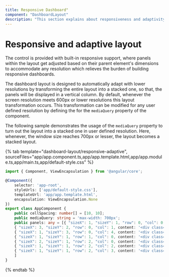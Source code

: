 ```yaml
---
title: Responsive Dashboard"
component: "DashboardLayout"
description: "This section explains about responsiveness and adaptivity of Essential JS 2 DashboardLayout component"
---
```


# Responsive and adaptive layout

The control is provided with built-in responsive support, where panels within the layout get adjusted based on their parent element's dimensions to accommodate any resolution which relieves the burden of building responsive dashboards.

The dashboard layout is designed to automatically adapt with lower resolutions by transforming the entire layout into a stacked one, so that, the panels will be displayed in a vertical column. By default, whenever the screen resolution meets 600px or lower resolutions this layout transformation occurs. This transformation can be modified for any user defined resolution by defining the for the `mediaQuery` property of the component.

The following sample demonstrates the usage of the `mediaQuery` property to turn out the layout into a stacked one in user defined resolution. Here, whenever, the window size reaches 700px or lesser, the layout becomes a stacked layout.

{% tab template="dashboard-layout/responsive-adaptive", sourceFiles="app/app.component.ts,app/app.template.html,app/app.module.ts,app/main.ts,app/default-style.css" %}

```typescript
import { Component, ViewEncapsulation } from '@angular/core';

@Component({
    selector: 'app-root',
    styleUrls: ['app/default-style.css'],
    templateUrl: 'app/app.template.html',
    encapsulation: ViewEncapsulation.None
})
export class AppComponent {
    public cellSpacing: number[] = [10, 10];
    public mediaQuery: string = 'max-width: 700px';
    public panels: any = [{ "sizeX": 1, "sizeY": 1, "row": 0, "col": 0, content: '<div class="content">0</div>' },
    { "sizeX": 3, "sizeY": 2, "row": 0, "col": 1, content: '<div class="content">1</div>' },
    { "sizeX": 1, "sizeY": 3, "row": 0, "col": 4, content: '<div class="content">2</div>' },
    { "sizeX": 1, "sizeY": 1, "row": 1, "col": 0, content: '<div class="content">3</div>' },
    { "sizeX": 2, "sizeY": 1, "row": 2, "col": 0, content: '<div class="content">4</div>' },
    { "sizeX": 1, "sizeY": 1, "row": 2, "col": 2, content: '<div class="content">5</div>' },
    { "sizeX": 1, "sizeY": 1, "row": 2, "col": 3, content: '<div class="content">6</div>' }
    ]
}
```

{% endtab %}